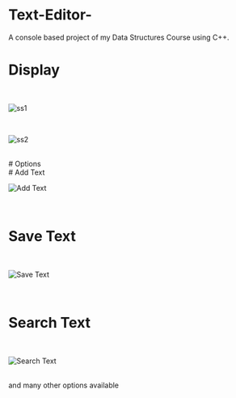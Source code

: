 # Text-Editor-
A console based project of my Data Structures Course using C++.
# Display
<br>

![ss1](https://github.com/SidrahMalik/Text-Editor-/assets/158201665/99a38a3c-10ac-485b-9a5a-7ea8b3a47af1)

<br>

![ss2](https://github.com/SidrahMalik/Text-Editor-/assets/158201665/10bdd7df-25c7-4b67-a907-6be8b66e68ca)

<br>
# Options
<br>
# Add Text
<br>

![Add Text](https://github.com/SidrahMalik/Text-Editor-/assets/158201665/ce6ec2f8-f452-4ced-a3d3-9237017a8da2)

<br>

# Save Text 
<br>

![Save Text](https://github.com/SidrahMalik/Text-Editor-/assets/158201665/de943186-03be-4bda-8e4a-9889883a0eac)

<br>

# Search Text
<br>

![Search Text](https://github.com/SidrahMalik/Text-Editor-/assets/158201665/5f20fbce-e0f4-477a-9752-6ade160f48f6)


<br>
and many other options available
